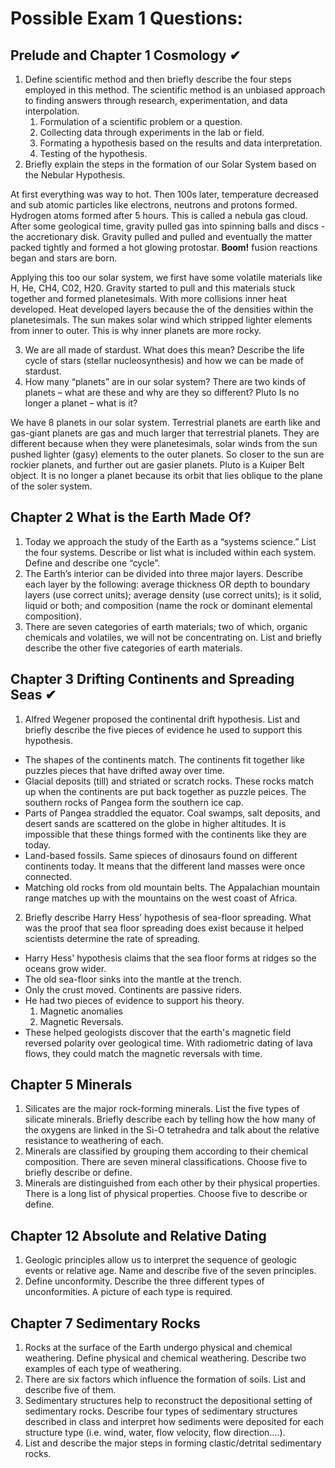 Possible Exam 1 Questions:
==========================

Prelude and Chapter 1 Cosmology ✔
---------------------------------
1. Define scientific method and then briefly describe the four steps
   employed in this method.
   The scientific method is an unbiased approach to finding answers
   through research, experimentation, and data interpolation.
   1. Formulation of a scientific problem or a question.
   2. Collecting data through experiments in the lab or field.
   3. Formating a hypothesis based on the results and data
      interpretation.
   4. Testing of the hypothesis.
2. Briefly explain the steps in the formation of our Solar System based
   on the Nebular Hypothesis.

 At first everything was way to hot. Then 100s later, temperature
decreased and sub atomic particles like electrons, neutrons and protons
formed. Hydrogen atoms formed after 5 hours. This is called a nebula gas
cloud. After some geological time, gravity pulled gas into spinning
balls and discs - the accretionary disk. Gravity pulled and pulled and
eventually the matter packed tightly and formed a hot glowing protostar.
**Boom!** fusion reactions began and stars are born.

 Applying this too our solar system, we first have some volatile
materials like H, He, CH4, C02, H20. Gravity started to pull and this
materials stuck together and formed planetesimals. With more collisions
inner heat developed. Heat developed layers because the of the
densities within the planetesimals. The sun makes solar wind which
stripped lighter elements from inner to outer. This is why inner planets
are more rocky.

3. We are all made of stardust. What does this mean? Describe the life
   cycle of stars (stellar nucleosynthesis) and how we can be made of
stardust.
4. How many “planets” are in our solar system? There are two kinds of
   planets – what are these and why are they so different? Pluto Is no
longer a planet – what is it?
 
 We have 8 planets in our solar system. Terrestrial planets are earth
like and gas-giant planets are gas and much larger that terrestrial
planets. They are different because when they were planetesimals, solar
winds from the sun pushed lighter (gasy) elements to the outer planets.
So closer to the sun are rockier planets, and further out are gasier
planets. Pluto is a Kuiper Belt object. It is no longer a planet because
its orbit that lies oblique to the plane of the soler system.

Chapter 2 What is the Earth Made Of?
------------------------------------
1. Today we approach the study of the Earth as a “systems science.” List
   the four systems. Describe or list what is included within each
system. Define and describe one “cycle”.
2. The Earth’s interior can be divided into three major layers. Describe
   each layer by the following: average thickness OR depth to boundary
layers (use correct units); average density (use correct units); is it
solid, liquid or both; and composition (name the rock or dominant
elemental composition).
3. There are seven categories of earth materials; two of which, organic
   chemicals and volatiles, we will not be concentrating on. List and
briefly describe the other five categories of earth materials.

Chapter 3 Drifting Continents and Spreading Seas ✔
--------------------------------------------------
1. Alfred Wegener proposed the continental drift hypothesis. List and
   briefly describe the five pieces of evidence he used to support this
hypothesis.
  * The shapes of the continents match. The continents fit together like
    puzzles pieces that have drifted away over time.
  * Glacial deposits (till) and striated or scratch rocks. These rocks
    match up when the continents are put back together as puzzle peices.
    The southern rocks of Pangea form the southern ice cap.
  * Parts of Pangea straddled the equator. Coal swamps, salt deposits,
    and desert sands are scattered on the globe in higher altitudes. It
    is impossible that these things formed with the continents like they
    are today.
  * Land-based fossils. Same spieces of dinosaurs found on different
    continents today. It means that the different land masses were once
    connected.
  * Matching old rocks from old mountain belts. The Appalachian mountain
    range matches up with the mountains on the west coast of Africa.
2. Briefly describe Harry Hess’ hypothesis of sea-floor spreading. What
   was the proof that sea floor spreading does exist because it helped
scientists determine the rate of spreading.
  * Harry Hess' hypothesis claims that the sea floor forms at ridges so
    the oceans grow wider.
  * The old sea-floor sinks into the mantle at the trench.
  * Only the crust moved. Continents are passive riders. 
  * He had two pieces of evidence to support his theory.
    1. Magnetic anomalies
    2. Magnetic Reversals.
  * These helped geologists discover that the earth's magnetic field
    reversed polarity over geological time. With radiometric dating of
    lava flows, they could match the magnetic reversals with time.

Chapter 5 Minerals
------------------
1. Silicates are the major rock-forming minerals. List the five types of
   silicate minerals. Briefly describe each by telling how the how many
of the oxygens are linked in the Si-O tetrahedra and talk about the
relative resistance to weathering of each.
2. Minerals are classified by grouping them according to their chemical
   composition. There are seven mineral classifications. Choose five to
briefly describe or define.
3. Minerals are distinguished from each other by their physical
   properties. There is a long list of physical properties. Choose five
to describe or define. 

Chapter 12 Absolute and Relative Dating
---------------------------------------
1. Geologic principles allow us to interpret the sequence of geologic
   events or relative age. Name and describe five of the seven
principles.
2.  Define unconformity. Describe the three different types of
    unconformities. A picture of each type is required. 

Chapter 7 Sedimentary Rocks
---------------------------
1. Rocks at the surface of the Earth undergo physical and chemical
   weathering. Define physical and chemical weathering.  Describe two
examples of each type of weathering.
2. There are six factors which influence the formation of soils. List
   and describe five of them. 
3. Sedimentary structures help to reconstruct the depositional setting
   of sedimentary rocks. Describe four types of sedimentary structures
described in class and interpret how sediments were deposited for each
structure type (i.e. wind, water, flow velocity, flow direction….).  
4. List and describe the major steps in forming clastic/detrital
   sedimentary rocks.
